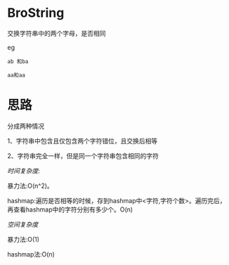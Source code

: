 # BroString

交换字符串中的两个字母，是否相同

eg

```
ab 和ba
```

```
aa和aa
```

# 思路
分成两种情况

1、字符串中包含且仅包含两个字符错位，且交换后相等

2、字符串完全一样，但是同一个字符串包含相同的字符

*时间复杂度*:

暴力法:O(n^2)。

hashmap:遍历是否相等的时候，存到hashmap中<字符,字符个数>。遍历完后，再查看hashmap中的字符分别有多少个。O(n)

*空间复杂度*

暴力法:O(1)

hashmap法:O(n)